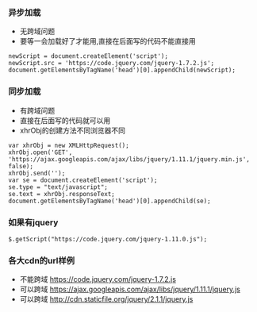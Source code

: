 ### 异步加载
* 无跨域问题
* 要等一会加载好了才能用,直接在后面写的代码不能直接用
```
newScript = document.createElement('script');
newScript.src = 'https://code.jquery.com/jquery-1.7.2.js';
document.getElementsByTagName('head')[0].appendChild(newScript);
```

### 同步加载 
* 有跨域问题
* 直接在后面写的代码就可以用
* xhrObj的创建方法不同浏览器不同
```
var xhrObj = new XMLHttpRequest();
xhrObj.open('GET', 'https://ajax.googleapis.com/ajax/libs/jquery/1.11.1/jquery.min.js', false);
xhrObj.send('');
var se = document.createElement('script');
se.type = "text/javascript";
se.text = xhrObj.responseText;
document.getElementsByTagName('head')[0].appendChild(se);
```

### 如果有jquery
```
$.getScript("https://code.jquery.com/jquery-1.11.0.js");
```

### 各大cdn的url样例
* 不能跨域 https://code.jquery.com/jquery-1.7.2.js
* 可以跨域 https://ajax.googleapis.com/ajax/libs/jquery/1.11.1/jquery.js
* 可以跨域 http://cdn.staticfile.org/jquery/2.1.1/jquery.js